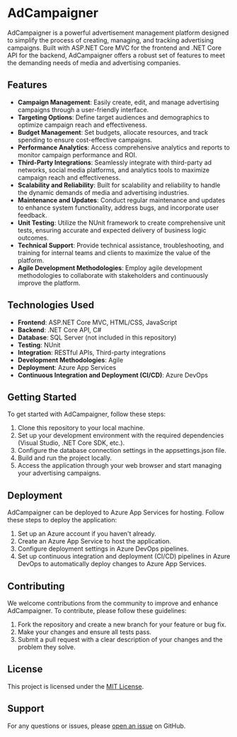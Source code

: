 # AdCampaigner
AdCampaigner is a powerful advertisement management platform designed to simplify the process of creating, managing, and tracking advertising campaigns. Built with ASP.NET Core MVC for the frontend and .NET Core API for the backend, AdCampaigner offers a robust set of features to meet the demanding needs of media and advertising companies.

## Features

- **Campaign Management**: Easily create, edit, and manage advertising campaigns through a user-friendly interface.
- **Targeting Options**: Define target audiences and demographics to optimize campaign reach and effectiveness.
- **Budget Management**: Set budgets, allocate resources, and track spending to ensure cost-effective campaigns.
- **Performance Analytics**: Access comprehensive analytics and reports to monitor campaign performance and ROI.
- **Third-Party Integrations**: Seamlessly integrate with third-party ad networks, social media platforms, and analytics tools to maximize campaign reach and effectiveness.
- **Scalability and Reliability**: Built for scalability and reliability to handle the dynamic demands of media and advertising industries.
- **Maintenance and Updates**: Conduct regular maintenance and updates to enhance system functionality, address bugs, and incorporate user feedback.
- **Unit Testing**: Utilize the NUnit framework to create comprehensive unit tests, ensuring accurate and expected delivery of business logic outcomes.
- **Technical Support**: Provide technical assistance, troubleshooting, and training for internal teams and clients to maximize the value of the platform.
- **Agile Development Methodologies**: Employ agile development methodologies to collaborate with stakeholders and continuously improve the platform.

## Technologies Used

- **Frontend**: ASP.NET Core MVC, HTML/CSS, JavaScript
- **Backend**: .NET Core API, C#
- **Database**: SQL Server (not included in this repository)
- **Testing**: NUnit
- **Integration**: RESTful APIs, Third-party integrations
- **Development Methodologies**: Agile
- **Deployment**: Azure App Services
- **Continuous Integration and Deployment (CI/CD)**: Azure DevOps

## Getting Started

To get started with AdCampaigner, follow these steps:

1. Clone this repository to your local machine.
2. Set up your development environment with the required dependencies (Visual Studio, .NET Core SDK, etc.).
3. Configure the database connection settings in the appsettings.json file.
4. Build and run the project locally.
5. Access the application through your web browser and start managing your advertising campaigns.

## Deployment

AdCampaigner can be deployed to Azure App Services for hosting. Follow these steps to deploy the application:

1. Set up an Azure account if you haven't already.
2. Create an Azure App Service to host the application.
3. Configure deployment settings in Azure DevOps pipelines.
4. Set up continuous integration and deployment (CI/CD) pipelines in Azure DevOps to automatically deploy changes to Azure App Services.

## Contributing

We welcome contributions from the community to improve and enhance AdCampaigner. To contribute, please follow these guidelines:

1. Fork the repository and create a new branch for your feature or bug fix.
2. Make your changes and ensure all tests pass.
3. Submit a pull request with a clear description of your changes and the problem they solve.

## License

This project is licensed under the [MIT License](LICENSE).

## Support

For any questions or issues, please [open an issue](../../issues) on GitHub.
